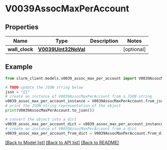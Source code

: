 # V0039AssocMaxPerAccount


## Properties

Name | Type | Description | Notes
------------ | ------------- | ------------- | -------------
**wall_clock** | [**V0039Uint32NoVal**](V0039Uint32NoVal.md) |  | [optional] 

## Example

```python
from slurm_client.models.v0039_assoc_max_per_account import V0039AssocMaxPerAccount

# TODO update the JSON string below
json = "{}"
# create an instance of V0039AssocMaxPerAccount from a JSON string
v0039_assoc_max_per_account_instance = V0039AssocMaxPerAccount.from_json(json)
# print the JSON string representation of the object
print(V0039AssocMaxPerAccount.to_json())

# convert the object into a dict
v0039_assoc_max_per_account_dict = v0039_assoc_max_per_account_instance.to_dict()
# create an instance of V0039AssocMaxPerAccount from a dict
v0039_assoc_max_per_account_from_dict = V0039AssocMaxPerAccount.from_dict(v0039_assoc_max_per_account_dict)
```
[[Back to Model list]](../README.md#documentation-for-models) [[Back to API list]](../README.md#documentation-for-api-endpoints) [[Back to README]](../README.md)


